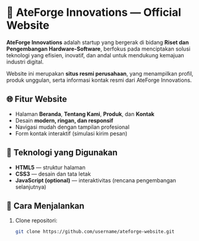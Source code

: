 # 🏢 AteForge Innovations — Official Website

**AteForge Innovations** adalah startup yang bergerak di bidang **Riset dan Pengembangan Hardware-Software**, berfokus pada menciptakan solusi teknologi yang efisien, inovatif, dan andal untuk mendukung kemajuan industri digital.

Website ini merupakan **situs resmi perusahaan**, yang menampilkan profil, produk unggulan, serta informasi kontak resmi dari AteForge Innovations.

## 🌐 Fitur Website
- Halaman **Beranda**, **Tentang Kami**, **Produk**, dan **Kontak**
- Desain **modern, ringan, dan responsif**
- Navigasi mudah dengan tampilan profesional
- Form kontak interaktif (simulasi kirim pesan)

## 🧩 Teknologi yang Digunakan
- **HTML5** — struktur halaman  
- **CSS3** — desain dan tata letak  
- **JavaScript (optional)** — interaktivitas (rencana pengembangan selanjutnya)

## 🚀 Cara Menjalankan
1. Clone repositori:
   ```bash
   git clone https://github.com/username/ateforge-website.git
